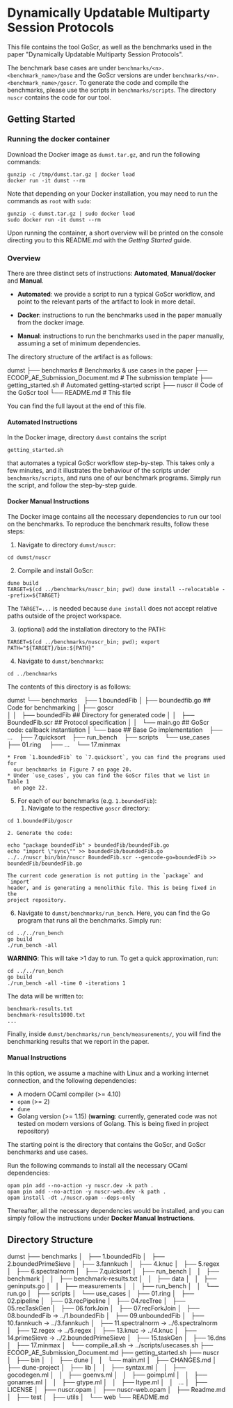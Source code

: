 # Dynamically Updatable Multiparty Session Protocols

This file contains the tool GoScr, as well as the benchmarks used in the paper
"Dynamically Updatable Multiparty Session Protocols". 

The benchmark base cases are under `benchmarks/<n>.<benchmark_name>/base` and
the GoScr versions are under `benchmarks/<n>.<benchmark_name>/goscr`. To
generate the code and compile the benchmarks, please use the scripts in
`benchmarks/scripts`. The directory `nuscr` contains the code for our tool.

## Getting Started

### Running the docker container

Download the Docker image as `dumst.tar.gz`, and run the following commands:
```
gunzip -c /tmp/dumst.tar.gz | docker load
docker run -it dumst --rm
```
Note that depending on your Docker installation, you may need to run the
commands as `root` with `sudo`:
```
gunzip -c dumst.tar.gz | sudo docker load
sudo docker run -it dumst --rm
```
Upon running the container, a short overview will be printed on the console
directing you to this README.md with the _Getting Started_ guide.

### Overview

There are three distinct sets of instructions: **Automated**, **Manual/docker**
and **Manual**.

- **Automated**: we provide a script to run a typical GoScr workflow, and point
  to the relevant parts of the artifact to look in more detail.

- **Docker**: instructions to run the benchmarks used in the paper manually
  from the docker image.

- **Manual**: instructions to run the benchmarks used in the paper manually,
  assuming a set of minimum dependencies.

The directory structure of the artifact is as follows:

dumst
├── benchmarks                          # Benchmarks & use cases in the paper
├── ECOOP_AE_Submission_Document.md     # The submission template
├── getting_started.sh                  # Automated getting-started script
├── nuscr                               # Code of the GoScr tool
└── README.md                           # This file

You can find the full layout at the end of this file.

#### Automated Instructions

In the Docker image, directory `dumst` contains the script
```
getting_started.sh
```
that automates a typical GoScr workflow step-by-step. This takes only a few
minutes, and it illustrates the behaviour of the scripts under
`benchmarks/scripts`, and runs one of our benchmark programs. Simply run the
script, and follow the step-by-step guide.

#### Docker Manual Instructions

The Docker image contains all the necessary dependencies to run our tool on the
benchmarks. To reproduce the benchmark results, follow these steps:

1. Navigate to directory `dumst/nuscr`:
```
cd dumst/nuscr
```

2. Compile and install GoScr:
```
dune build
TARGET=$(cd ../benchmarks/nuscr_bin; pwd) dune install --relocatable --prefix=${TARGET}
```
The `TARGET=...` is needed because `dune install` does not accept relative
paths outside of the project workspace.

3. (optional) add the installation directory to the PATH:
```
TARGET=$(cd ../benchmarks/nuscr_bin; pwd); export PATH="${TARGET}/bin:${PATH}"
```

4. Navigate to `dumst/benchmarks`:
```
cd ../benchmarks
```
The contents of this directory is as follows:

dumst
└── benchmarks
    ├── 1.boundedFib
    │   ├── boundedfib.go      ## Code for benchmarking 
    │   ├── goscr              
    │   │   ├── boundedFib     ## Directory for generated code
    │   │   ├── BoundedFib.scr ## Protocol specification
    │   │   └── main.go        ## GoScr code: callback instantiation
    │   └── base               ## Base Go implementation
    ├── ...
    ├── 7.quicksort
    ├── run_bench
    ├── scripts
    └── use_cases
        ├── 01.ring
        ├── ...
        └── 17.minmax

    * From `1.boundedFib` to `7.quicksort`, you can find the programs used for
      our benchmarks in Figure 7 on page 20.
    * Under `use_cases`, you can find the GoScr files that we list in Table 1
      on page 22.

5. For each of our benchmarks (e.g. `1.boundedFib`):
    1. Navigate to the respective `goscr` directory:
```
cd 1.boundedFib/goscr
```
    2. Generate the code:
```
echo "package boundedFib" > boundedFib/boundedFib.go
echo "import \"sync\"" >> boundedFib/boundedFib.go
../../nuscr_bin/bin/nuscr BoundedFib.scr --gencode-go=boundedFib >> boundedFib/boundedFib.go
```
    The current code generation is not putting in the `package` and `import`
    header, and is generating a monolithic file. This is being fixed in the
    project repository. 

6. Navigate to  `dumst/benchmarks/run_bench`. Here, you can find the Go program
that runs all the benchmarks. Simply run:
```
cd ../../run_bench
go build
./run_bench -all
```
**WARNING**: This will take >1 day to run. To get a quick approximation, run:
```
cd ../../run_bench
go build
./run_bench -all -time 0 -iterations 1
```
The data will be written to:
```
benchmark-results.txt
benchmark-results1000.txt
...
```
Finally, inside `dumst/benchmarks/run_bench/measurements/`, you will find the
benchmarking results that we report in the paper.

#### Manual Instructions

In this option, we assume a machine with Linux and a working internet
connection, and the following dependencies:

- A modern OCaml compiler (>= 4.10)
- `opam` (>= 2)
- `dune`
- Golang version (>= 1.15) (**warning**: currently, generated code was not
  tested on modern versions of Golang. This is being fixed in project
  repository)

The starting point is the directory that contains the GoScr, and GoScr
benchmarks and use cases.

Run the following commands to install all the necessary OCaml dependencies:

```
opam pin add --no-action -y nuscr.dev -k path .
opam pin add --no-action -y nuscr-web.dev -k path .
opam install -dt ./nuscr.opam --deps-only
```

Thereafter, all the necessary dependencies would be installed, and you
can simply follow the instructions under **Docker Manual Instructions**.

## Directory Structure

dumst
├── benchmarks
│   ├── 1.boundedFib
│   ├── 2.boundedPrimeSieve
│   ├── 3.fannkuch
│   ├── 4.knuc
│   ├── 5.regex
│   ├── 6.spectralnorm
│   ├── 7.quicksort
│   ├── run_bench
│   │   ├── benchmark
│   │   ├── benchmark-results.txt
│   │   ├── data
│   │   ├── geninputs.go
│   │   ├── measurements
│   │   ├── run_bench
│   │   └── run.go
│   ├── scripts
│   └── use_cases
│       ├── 01.ring
│       ├── 02.pipeline
│       ├── 03.recPipeline
│       ├── 04.recTree
│       ├── 05.recTaskGen
│       ├── 06.forkJoin
│       ├── 07.recForkJoin
│       ├── 08.boundedFib -> ../1.boundedFib
│       ├── 09.unboundedFib
│       ├── 10.fannkuch -> ../3.fannkuch
│       ├── 11.spectralnorm -> ../6.spectralnorm
│       ├── 12.regex -> ../5.regex
│       ├── 13.knuc -> ../4.knuc
│       ├── 14.primeSieve -> ../2.boundedPrimeSieve
│       ├── 15.taskGen
│       ├── 16.dns
│       ├── 17.minmax
│       └── compile_all.sh -> ../scripts/usecases.sh
├── ECOOP_AE_Submission_Document.md
├── getting_started.sh
├── nuscr
│   ├── bin
│   │   ├── dune
│   │   └── main.ml
│   ├── CHANGES.md
│   ├── dune-project
│   ├── lib
│   │   ├── syntax.ml
│   │   ├── gocodegen.ml
│   │   ├── goenvs.ml
│   │   ├── goimpl.ml
│   │   ├── gonames.ml
│   │   ├── gtype.ml
│   │   ├── ltype.ml
│   │   ...
│   ├── LICENSE
│   ├── nuscr.opam
│   ├── nuscr-web.opam
│   ├── Readme.md
│   ├── test
│   ├── utils
│   └── web
└── README.md
